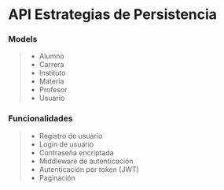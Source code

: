 # API Estrategias de Persistencia

### Models

> - Alumno
> - Carrera
> - Instituto
> - Materia
> - Profesor
> - Usuario

### Funcionalidades

> - Registro de usuario
> - Login de usuario
> - Contraseña encriptada
> - Middleware de autenticación
> - Autenticación por token (JWT)
> - Paginación
